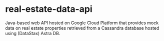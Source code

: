 # real-estate-data-api
Java-based web API hosted on Google Cloud Platform that provides mock data on real estate properties retrieved from a Cassandra database hosted using (DataStax) Astra DB.
